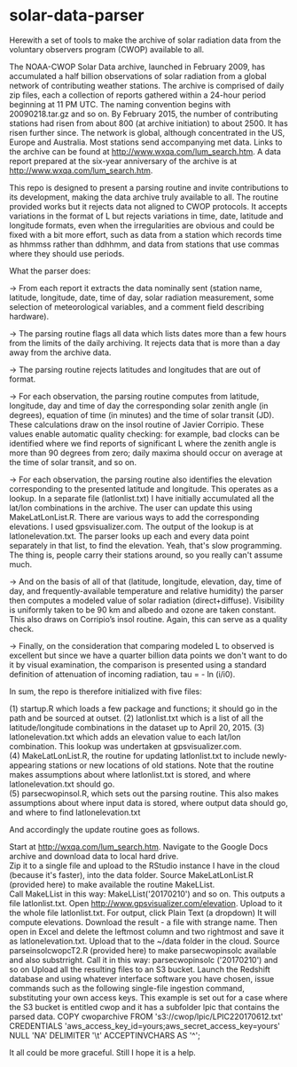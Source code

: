 # solar-data-parser
Herewith a set of tools to make the archive of solar radiation data from the voluntary observers program (CWOP) available to all.

The NOAA-CWOP Solar Data archive, launched in February 2009, has accumulated a half billion observations of solar radiation from a global network of contributing weather stations.  The archive is comprised of daily zip files, each a collection of reports gathered within a 24-hour period beginning at 11 PM UTC.  The naming convention begins with 20090218.tar.gz and so on.  By February 2015, the number of contributing stations had risen from about 800 (at archive initiation) to about 2500.  It has risen further since.  The network is global, although concentrated in the US, Europe and Australia.  Most stations send accompanying met data.  Links to the archive can be found at http://www.wxqa.com/lum_search.htm.  A data report prepared at the six-year anniversary of the archive is at http://www.wxqa.com/lum_search.htm.

This repo is designed to present a parsing routine and invite contributions to its development, making the data archive 
truly available to all.  The routine provided works but it rejects data not aligned to CWOP protocols.  It accepts variations in the format of L but rejects variations in time, date, latitude and longitude formats, even when the irregularities are obvious and could be fixed with a bit more effort, such as data from a station which records time as hhmmss rather than ddhhmm, and data from stations that use commas where they should use periods. 

What the parser does:

->           From each report it extracts the data nominally sent (station name, latitude, longitude, date, time of day, solar radiation measurement, some selection of meteorological variables, and a comment field describing hardware).

->         The parsing routine flags all data which lists dates more than a few hours from the limits of the daily archiving.  It rejects data that is more than a day away from the archive data.  

 ->         The parsing routine rejects latitudes and longitudes that are out of format.

->         For each observation, the parsing routine computes from latitude, longitude, day and time of day the corresponding solar zenith angle (in degrees), equation of time (in minutes) and the time of solar transit (JD).   These calculations draw on the insol routine of Javier Corripio.  These values enable automatic quality checking:  for example, bad clocks can be identified where we find reports of significant L where the zenith angle is more than 90 degrees from zero; daily maxima should occur on average at the time of solar transit, and so on.

->        For each observation, the parsing routine also identifies the elevation corresponding to the presented latitude and longitude.  This operates as a lookup.  In a separate file (latlonlist.txt) I have initially accumulated all the lat/lon combinations in the archive.  The user can update this using MakeLatLonList.R.  There are various ways to add the corresponding elevations.  I used gpsvisualizer.com.  The output of the lookup is at latlonelevation.txt.  The parser looks up each and every data point separately in that list, to find the elevation.  Yeah, that's slow programming.  The thing is, people carry their stations around, so you really can't assume much.

->         And on the basis of all of that (latitude, longitude, elevation, day, time of day, and frequently-available temperature and relative humidity) the parser then computes a modeled value of solar radiation (direct+diffuse).  Visibility is uniformly taken to be 90 km and albedo and ozone are taken constant.  This also draws on Corripio’s insol routine.  Again, this can serve as a quality check.

->       Finally, on the consideration that comparing modeled L to observed is excellent but since we have a quarter billion data points we don't want to do it by visual examination, the comparison is presented using a standard definition of attenuation of incoming radiation,  tau = - ln (i/i0).   

In sum, the repo is therefore initialized with five files:  

(1) startup.R which loads a few package and functions; it should go in the path and be sourced at outset.
(2) latlonlist.txt which is a list of all the latitude/longitude combinations in the dataset up to April 20, 2015.
(3) latlonelevation.txt which adds an elevation value to each lat/lon combination.  This lookup was undertaken at gpsvisualizer.com.  
(4) MakeLatLonList.R, the routine for updating latlonlist.txt to include newly-appearing stations or new locations of
old stations.  Note that the routine makes assumptions about where latlonlist.txt is stored, and where latlonelevation.txt should go.  
(5) parsecwopinsol.R, which sets out the parsing routine.  This also makes assumptions about where input data is stored,
where output data should go, and where to find latlonelevation.txt

And accordingly the update routine goes as follows.

Start at http://wxqa.com/lum_search.htm.  Navigate to the Google Docs archive and download data to local hard drive.  
Zip it to a single file and upload to the RStudio instance I have in the cloud (because it's faster), into the data folder.
Source MakeLatLonList.R (provided here) to make available the routine MakeLList.  
Call MakeLList in this way:  MakeLList('20170210') and so on.
This outputs a file latlonlist.txt.
Open http://www.gpsvisualizer.com/elevation.
Upload to it the whole file latlonlist.txt.  For output, click Plain Text (a dropdown)
It will  compute elevations.  Download the result - a file with strange name.
Then open in Excel and delete the leftmost column and two rightmost  and save it as latlonelevation.txt.  Upload that to the ~/data folder in the cloud.
Source parseinsolcwopcT2.R (provided here) to make parsecwopinsolc available and also substrright.
Call it in this way:  parsecwopinsolc ('20170210')  and so on
Upload all the resulting files to an S3 bucket.
Launch the Redshift database and using whatever interface software you have chosen, issue commands such as the following single-file ingestion command, substituting your own access keys.  This example is set out for a case where the S3 bucket is entitled cwop and it has a subfolder lpic that contains the parsed data.
COPY cwoparchive FROM 's3://cwop/lpic/LPIC220170612.txt' CREDENTIALS 'aws_access_key_id=yours;aws_secret_access_key=yours' NULL 'NA' DELIMITER '\t' ACCEPTINVCHARS AS '^';

It all could be more graceful.  Still I hope it is a help.
